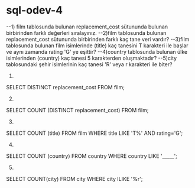# sql-odev-4

--1) film tablosunda bulunan replacement_cost sütununda bulunan birbirinden farklı değerleri sıralayınız.
--2)film tablosunda bulunan replacement_cost sütununda birbirinden farklı kaç tane veri vardır?
--3)film tablosunda bulunan film isimlerinde (title) kaç tanesini T karakteri ile başlar ve aynı zamanda rating 'G' ye eşittir?
--4)country tablosunda bulunan ülke isimlerinden (country) kaç tanesi 5 karakterden oluşmaktadır?
--5)city tablosundaki şehir isimlerinin kaç tanesi 'R' veya r karakteri ile biter?

1)

SELECT DISTINCT replacement_cost FROM film;

2)

SELECT COUNT (DISTINCT replacement_cost) FROM film;

3)

SELECT COUNT (title) FROM film WHERE title LIKE 'T%' AND rating='G';

4)

SELECT COUNT (country) FROM country WHERE country LIKE '_____';

5)

SELECT COUNT(city) FROM city WHERE city ILIKE '%r';
